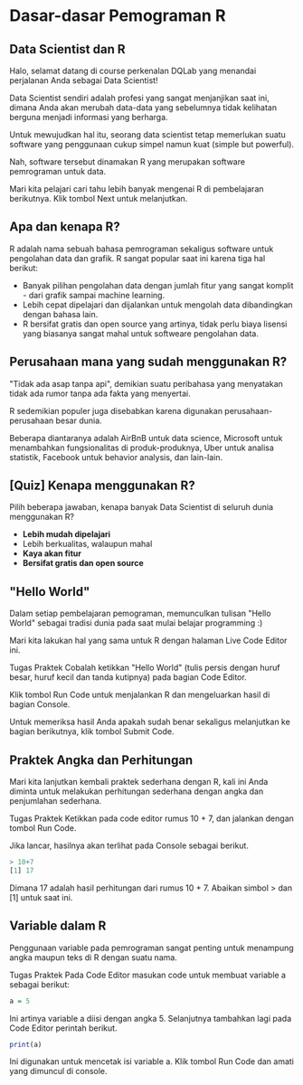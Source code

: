 # Dasar-dasar Pemograman R
## Data Scientist dan R
Halo, selamat datang di course perkenalan DQLab yang menandai perjalanan Anda sebagai Data Scientist!

Data Scientist sendiri adalah profesi yang sangat menjanjikan saat ini, dimana Anda akan merubah data-data yang sebelumnya tidak kelihatan berguna menjadi informasi yang berharga.

Untuk mewujudkan hal itu, seorang data scientist tetap memerlukan suatu software yang penggunaan
cukup simpel namun kuat (simple but powerful).

Nah, software tersebut dinamakan R yang merupakan software pemrograman untuk data.

Mari kita pelajari cari tahu lebih banyak mengenai R di pembelajaran berikutnya. Klik tombol Next untuk melanjutkan.

## Apa dan kenapa R?
R adalah nama sebuah bahasa pemrograman sekaligus software untuk pengolahan data dan grafik.
R sangat popular saat ini karena tiga hal berikut:
- Banyak pilihan pengolahan data dengan jumlah fitur yang sangat komplit - dari grafik sampai machine learning.
- Lebih cepat dipelajari dan dijalankan untuk mengolah data dibandingkan dengan bahasa lain. 
- R bersifat gratis dan open source yang artinya, tidak perlu biaya lisensi yang biasanya sangat mahal untuk softweare pengolahan data.

## Perusahaan mana yang sudah menggunakan R?
"Tidak ada asap tanpa api", demikian suatu peribahasa yang menyatakan tidak ada rumor tanpa ada fakta yang menyertai.

R sedemikian populer juga disebabkan karena digunakan perusahaan-perusahaan besar dunia. 

Beberapa diantaranya adalah AirBnB untuk data science, Microsoft untuk menambahkan fungsionalitas di produk-produknya, Uber untuk analisa statistik, Facebook untuk behavior analysis, dan lain-lain.

## [Quiz] Kenapa menggunakan R?
Pilih beberapa jawaban, kenapa banyak Data Scientist di seluruh dunia menggunakan R?
-  **Lebih mudah dipelajari**
-  Lebih berkualitas, walaupun mahal
-  **Kaya akan fitur**
-  **Bersifat gratis dan open source**

## "Hello World"
Dalam setiap pembelajaran pemograman, memunculkan tulisan "Hello World" sebagai tradisi dunia pada saat mulai belajar programming :)

Mari kita lakukan hal yang sama untuk R dengan halaman Live Code Editor ini.

Tugas Praktek
Cobalah ketikkan "Hello World" (tulis persis dengan huruf besar, huruf kecil dan tanda kutipnya) pada bagian Code Editor.

Klik tombol Run Code untuk menjalankan R dan mengeluarkan hasil di bagian Console.

Untuk memeriksa hasil Anda apakah sudah benar sekaligus melanjutkan ke bagian berikutnya, klik tombol Submit Code.

## Praktek Angka dan Perhitungan
Mari kita lanjutkan kembali praktek sederhana dengan R, kali ini Anda
diminta untuk melakukan perhitungan sederhana dengan angka dan penjumlahan
sederhana.

Tugas Praktek
Ketikkan pada code editor rumus 10 + 7, dan jalankan dengan tombol Run Code. 

Jika lancar, hasilnya akan terlihat pada Console sebagai berikut.

```R
> 10+7
[1] 17
```

Dimana 17 adalah hasil perhitungan dari rumus 10 + 7. Abaikan simbol > dan [1] untuk saat ini.

## Variable dalam R
Penggunaan variable pada pemrograman sangat penting untuk menampung angka maupun teks di R dengan suatu nama.

Tugas Praktek
Pada Code Editor masukan code untuk membuat variable a sebagai berikut:

```R
a = 5
```

Ini artinya variable a diisi dengan angka 5. Selanjutnya tambahkan lagi pada Code Editor perintah berikut.

```R
print(a)
```

Ini digunakan untuk mencetak isi variable a. Klik tombol Run Code dan amati yang dimuncul di console.

